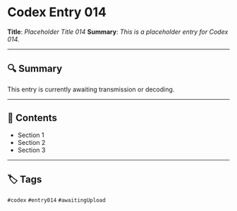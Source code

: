 # Codex Entry 014

**Title**: *Placeholder Title 014*
**Summary**: _This is a placeholder entry for Codex 014._

---

## 🔍 Summary

This entry is currently awaiting transmission or decoding.

---

## 🧠 Contents

- Section 1
- Section 2
- Section 3

---

## 🏷️ Tags

`#codex` `#entry014` `#awaitingUpload`
